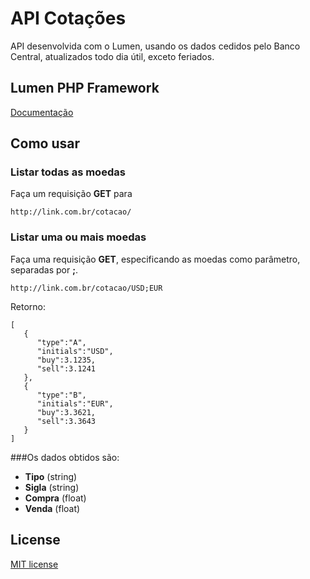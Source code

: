 # API Cotações

API desenvolvida com o Lumen, usando os dados cedidos pelo Banco Central, atualizados todo dia útil, exceto feriados.

## Lumen PHP Framework
[Documentação](https://lumen.laravel.com/docs/5.4)

## Como usar

### Listar todas as moedas
Faça um requisição **GET** para

    http://link.com.br/cotacao/

### Listar uma ou mais moedas
Faça uma requisição **GET**, especificando as moedas como parâmetro, separadas por **;**.

    http://link.com.br/cotacao/USD;EUR

Retorno:

    [
       {
          "type":"A",
          "initials":"USD",
          "buy":3.1235,
          "sell":3.1241
       },
       {
          "type":"B",
          "initials":"EUR",
          "buy":3.3621,
          "sell":3.3643
       }
    ]

###Os dados obtidos são:
 - **Tipo** (string)
 - **Sigla** (string)
 - **Compra** (float)
 - **Venda** (float)

## License

[MIT license](http://opensource.org/licenses/MIT)
